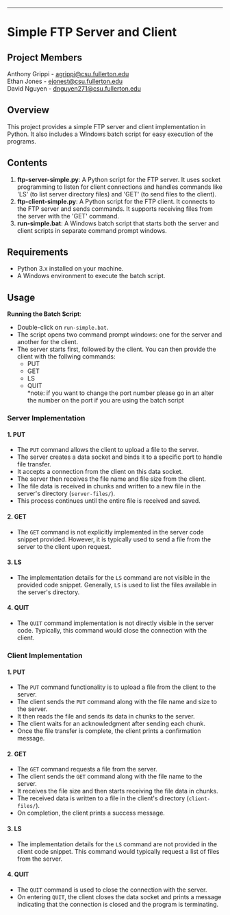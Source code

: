 
---

# Simple FTP Server and Client

## Project Members
Anthony Grippi - agrippi@csu.fullerton.edu  
Ethan Jones - ejonest@csu.fullerton.edu  
David Nguyen - dnguyen271@csu.fullerton.edu

## Overview
This project provides a simple FTP server and client implementation in Python. It also includes a Windows batch script for easy execution of the programs.

## Contents
1. **ftp-server-simple.py**: A Python script for the FTP server. It uses socket programming to listen for client connections and handles commands like 'LS' (to list server directory files) and 'GET' (to send files to the client).
2. **ftp-client-simple.py**: A Python script for the FTP client. It connects to the FTP server and sends commands. It supports receiving files from the server with the 'GET' command.
3. **run-simple.bat**: A Windows batch script that starts both the server and client scripts in separate command prompt windows.

## Requirements
- Python 3.x installed on your machine.
- A Windows environment to execute the batch script.

## Usage
**Running the Batch Script**:
   - Double-click on `run-simple.bat`.
   - The script opens two command prompt windows: one for the server and another for the client.
   - The server starts first, followed by the client. You can then provide the client with the follwing commands:
      - PUT <filename>
      - GET <filename>
      - LS
      - QUIT  
*note: if you want to change the port number please go in an alter the number on the port if you are using the
     batch script

### Server Implementation

#### 1. PUT
- The `PUT` command allows the client to upload a file to the server.
- The server creates a data socket and binds it to a specific port to handle file transfer.
- It accepts a connection from the client on this data socket.
- The server then receives the file name and file size from the client.
- The file data is received in chunks and written to a new file in the server's directory (`server-files/`).
- This process continues until the entire file is received and saved.

#### 2. GET
- The `GET` command is not explicitly implemented in the server code snippet provided. However, it is typically used to send a file from the server to the client upon request.

#### 3. LS
- The implementation details for the `LS` command are not visible in the provided code snippet. Generally, `LS` is used to list the files available in the server's directory.

#### 4. QUIT
- The `QUIT` command implementation is not directly visible in the server code. Typically, this command would close the connection with the client.

### Client Implementation

#### 1. PUT
- The `PUT` command functionality is to upload a file from the client to the server.
- The client sends the `PUT` command along with the file name and size to the server.
- It then reads the file and sends its data in chunks to the server.
- The client waits for an acknowledgment after sending each chunk.
- Once the file transfer is complete, the client prints a confirmation message.

#### 2. GET
- The `GET` command requests a file from the server.
- The client sends the `GET` command along with the file name to the server.
- It receives the file size and then starts receiving the file data in chunks.
- The received data is written to a file in the client's directory (`client-files/`).
- On completion, the client prints a success message.

#### 3. LS
- The implementation details for the `LS` command are not provided in the client code snippet. This command would typically request a list of files from the server.

#### 4. QUIT
- The `QUIT` command is used to close the connection with the server.
- On entering `QUIT`, the client closes the data socket and prints a message indicating that the connection is closed and the program is terminating.
